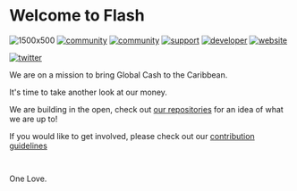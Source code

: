# Welcome to Flash
![1500x500](https://github.com/lnflash/.github/assets/34528298/86930283-344b-4c2b-9556-03df0fced285)
[![community](https://img.shields.io/badge/community-matrix-yellow)](https://matrix.to/#/#community:matrix.lnflash.com)
[![community](https://img.shields.io/badge/community-telegram-informational)](https://t.me/lnflash)
[![support](https://img.shields.io/badge/support-docs-important)](https://docs.lnflash.com)
[![developer](https://img.shields.io/badge/developer-matrix-blueviolet)](https://matrix.to/#/#community-dev:matrix.lnflash.com)
[![website](https://img.shields.io/website?down_color=lightgrey&down_message=offline&up_color=green&up_message=online&url=https%3A%2F%2Flnflash.com)](https://lnflash.com)

<!-- [![nostr](https://img.shields.io/nostr/follow/000000001?domain=https%3A%2F%2Fnostr.lnflash.com&label=Follow&style=social)](http://nostr.lnflash.com) -->
[![twitter](https://img.shields.io/twitter/follow/lnflash?label=Follow)](https://twitter.com/lnflash)


We are on a mission to bring Global Cash to the Caribbean.

It's time to take another look at our money.

We are building in the open, check out [our repositories](https://github.com/orgs/lnflash/repositories) for an idea of what we are up to! 

If you would like to get involved, please check out our [contribution guidelines](https://github.com/lnflash/.github/blob/main/contributing.md)
```


```
One Love.
